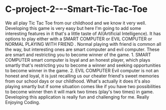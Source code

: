 # C-project-2---Smart-Tic-Tac-Toe
We all play Tic Tac Toe from our childhood and we know it very well. Developing this game is very easy but here I'm going to add some interesting features in it that's a little taste of AI(Artificial Intelligence).  It has options to play either with a SMART COMPUTER or EVIL COMPUTER or NORMAL PLAYING WITH FRIEND .  Normal playing with friend is common all the way, but interesting ones are smart computer and evil computer. These are smart and restricting you to become winner of the game.  1. SMART COMPUTER  smart computer is loyal and an honest player, which plays smartly that's restricting you to become a winner and seeking opportunities to become winner in the game.  2. EVIL COMPUTER  Evil computer is not an honest and loyal, it is just recalling us our cheater friend's sweet memories from our school days or our childhood. What's actually it does it's also playing smartly but if some situation comes like if you have two possibilities to become winner then it will mark two times (play's two times) in game.  Developing this application is really fun and challenging for me.  Really Enjoying Coding.
